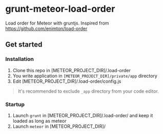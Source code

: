 # grunt-meteor-load-order
Load order for Meteor with gruntjs. Inspired from https://github.com/enimton/load-order

## Get started

### Installation

1. Clone this repo in [METEOR_PROJECT_DIR]/.load-order
2. You write application in `[METEOR_PROJECT_DIR]/private/app` directory
3. Edit [METEOR_PROJECT_DIR]/.load-order/config.js

> It's recommended to exclude `_app` directory from your code editor.

### Startup

1. Launch `grunt` in [METEOR_PROJECT_DIR]/.load-order/ and keep it loaded as long as meteor
2. Launch `meteor` in [METEOR_PROJECT_DIR]/

